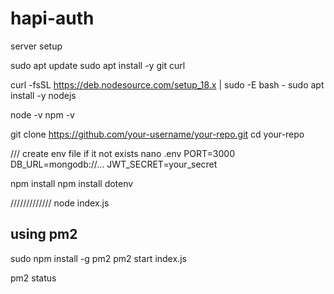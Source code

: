 # hapi-auth

server setup

sudo apt update
sudo apt install -y git curl

curl -fsSL https://deb.nodesource.com/setup_18.x | sudo -E bash -
sudo apt install -y nodejs

node -v
npm -v

git clone https://github.com/your-username/your-repo.git
cd your-repo

/// create env file if it not exists
nano .env
PORT=3000
DB_URL=mongodb://...
JWT_SECRET=your_secret

npm install
npm install dotenv

/////////////
node index.js

## using pm2

sudo npm install -g pm2
pm2 start index.js

pm2 status
